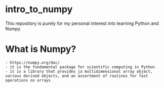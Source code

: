 # intro_to_numpy

This repository is purely for my personal interest into learning Python and Numpy

# What is Numpy?
    - https://numpy.org/doc/
    - it is the fundamental package for scientific computing in Python
    - it is a library that provides ja multidimensional array object, various derived objects, and an assortment of routines for fast operations on arrays